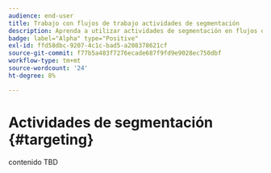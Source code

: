 ```yaml
---
audience: end-user
title: Trabajo con flujos de trabajo actividades de segmentación
description: Aprenda a utilizar actividades de segmentación en flujos de trabajo web de Adobe Campaign
badge: label="Alpha" type="Positive"
exl-id: ffd58dbc-9207-4c1c-bad5-a208378621cf
source-git-commit: f77b5a483f7276ecade687f9fd9e9028ec750dbf
workflow-type: tm+mt
source-wordcount: '24'
ht-degree: 8%

---
```


# Actividades de segmentación {#targeting}

contenido TBD
